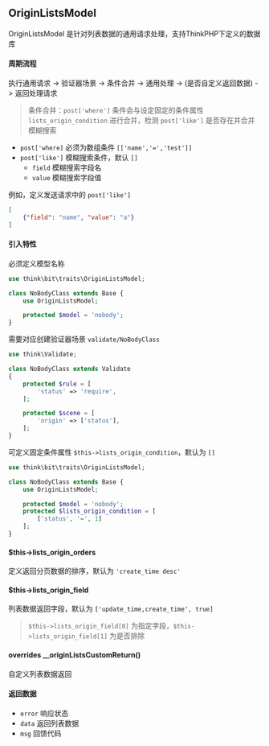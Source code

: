 ## OriginListsModel

OriginListsModel 是针对列表数据的通用请求处理，支持ThinkPHP下定义的数据库

#### 周期流程

执行通用请求 -> 验证器场景 -> 条件合并 -> 通用处理 -> (是否自定义返回数据) -> 返回处理请求

> 条件合并：`post['where']` 条件会与设定固定的条件属性 `lists_origin_condition` 进行合并，检测 `post['like']` 是否存在并合并模糊搜索

- `post['where]` 必须为数组条件 `[['name','=','test']]`
- `post['like']` 模糊搜索条件，默认 `[]`
    - `field` 模糊搜索字段名
    - `value` 模糊搜索字段值
  
例如，定义发送请求中的 `post['like']`

```json
[
    {"field": "name", "value": "a"}
]
```

#### 引入特性

必须定义模型名称

```php
use think\bit\traits\OriginListsModel;

class NoBodyClass extends Base {
    use OriginListsModel;

    protected $model = 'nobody';
}
```

需要对应创建验证器场景 `validate/NoBodyClass`

```php
use think\Validate;

class NoBodyClass extends Validate
{
    protected $rule = [
        'status' => 'require',
    ];

    protected $scene = [
        'origin' => ['status'],
    ];
}
```

可定义固定条件属性 `$this->lists_origin_condition`，默认为 `[]`

```php
use think\bit\traits\OriginListsModel;

class NoBodyClass extends Base {
    use OriginListsModel;

    protected $model = 'nobody';
    protected $lists_origin_condition = [
        ['status', '=', 1]
    ];
}
```

#### $this->lists_origin_orders

定义返回分页数据的排序，默认为 `'create_time desc'`

#### $this->lists_origin_field

列表数据返回字段，默认为 `['update_time,create_time', true]`

> `$this->lists_origin_field[0]` 为指定字段，`$this->lists_origin_field[1]` 为是否排除

#### overrides __originListsCustomReturn()

自定义列表数据返回

#### 返回数据

- `error` 响应状态
- `data` 返回列表数据
- `msg` 回馈代码